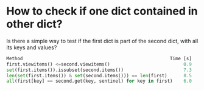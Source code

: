 # How to check if one dict contained in other dict?
Is there a simple way to test if the first dict is part of the second dict, with all its keys and values?

```python
Method                                                      Time [s]
first.viewitems() <=second.viewitems()                           0.9
set(first.items()).issubset(second.items())                      7.3
len(set(first.items()) & set(second.items())) == len(first)      8.5
all(first[key] == second.get(key, sentinel) for key in first)    6.0
```
